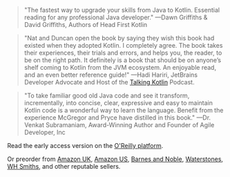 
> "The fastest way to upgrade your skills from Java to Kotlin. 
> Essential reading for any professional Java developer."
> —Dawn Griffiths & David Griffiths,
> Authors of Head First Kotlin

> "Nat and Duncan open the book by saying they wish this book had existed when they adopted Kotlin. 
> I completely agree. The book takes their experiences, their trials and errors, and helps you, the reader, to be on the right path. 
> It definitely is a book that should be on anyone’s shelf coming to Kotlin from the JVM ecosystem. 
> An enjoyable read, and an even better reference guide!"
> —Hadi Hariri, JetBrains Developer Advocate and Host of the [Talking Kotlin](https://talkingkotlin.com/) Podcast.

> "To take familiar good old Java code and see it transform, incrementally, into concise, clear, expressive and easy to maintain Kotlin code is a wonderful way to learn the language. 
> Benefit from the experience McGregor and Pryce have distilled in this book." 
> —Dr. Venkat Subramaniam, 
> Award-Winning Author and Founder of Agile Developer, Inc

Read the early access version on the [O'Reilly platform](https://www.oreilly.com/library/view/java-to-kotlin/9781492082262/).

Or preorder from
[Amazon UK](https://www.amazon.co.uk/Java-Kotlin-Refactoring-Duncan-McGregor/dp/1492082279), 
[Amazon US](https://www.amazon.com/Java-Kotlin-Refactoring-Duncan-McGregor/dp/1492082279), 
[Barnes and Noble](https://www.barnesandnoble.com/w/java-to-kotlin-duncan-mcgregor/1139044173?ean=9781492082279),
[Waterstones](https://www.waterstones.com/book/java-to-kotlin/duncan-mcgregor/nat-pryce/9781492082279),
[WH Smiths](https://www.whsmith.co.uk/products/java-to-kotlin-a-refactoring-guidebook/duncan-mcgregor/nat-pryce/paperback/9781492082279.html),
and other reputable sellers.

